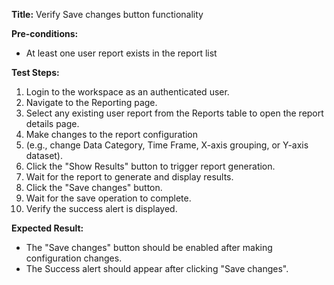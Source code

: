 **Title:** Verify Save changes button functionality

**Pre-conditions:**
* At least one user report exists in the report list

**Test Steps:**
1. Login to the workspace as an authenticated user.
2. Navigate to the Reporting page.
3. Select any existing user report from the Reports table to open the report details page.
4. Make changes to the report configuration
5.    (e.g., change Data Category, Time Frame, X-axis grouping, or Y-axis dataset).
6. Click the "Show Results" button to trigger report generation.
7. Wait for the report to generate and display results.
8. Click the "Save changes" button.
9. Wait for the save operation to complete.
10. Verify the success alert is displayed.

**Expected Result:**
* The "Save changes" button should be enabled after making configuration changes.
* The Success alert should appear after clicking "Save changes".